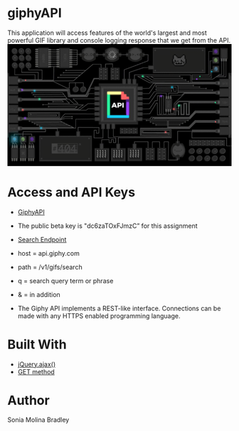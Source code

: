 # giphyAPI
This application will access features of the world's largest and most powerful GIF library and console logging response that we get from the API.
![alt text](APIScreenShot.png)
# Access and API Keys
* [GiphyAPI](https://giphy.api-docs.io/1.0/welcome/access-and-api-keys)
* The public beta key is "dc6zaTOxFJmzC” for this assignment
* [Search Endpoint](http://api.giphy.com/v1/gifs/search?q=funny+cat&api_key=dc6zaTOxFJmzC)

* host = api.giphy.com
* path = /v1/gifs/search
* q = search query term or phrase
* & = in addition

* The Giphy API implements a REST-like interface.  Connections can be made with any HTTPS enabled programming language.

#  Built With
* [jQuery.ajax()](api.jquery.com/jquery.ajax/)
* [GET method](http://api.jquery.com/get/)

# Author
Sonia Molina Bradley


